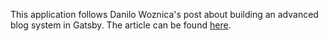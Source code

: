 This application follows Danilo Woznica's post about building an advanced blog system in Gatsby. The article can be found [here](https://blog.significa.pt/advanced-blog-system-in-gatsby-16e0cd6b85ad).